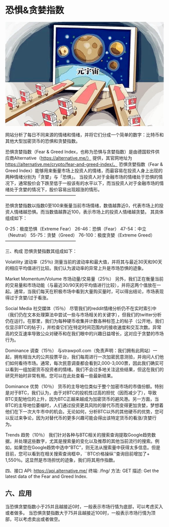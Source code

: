 # 恐惧&贪婪指数

![](4.jpg)

网站分析了每日不同来源的情绪和情绪，并将它们分成一个简单的数字：比特币和其他大型加密货币的恐惧和贪婪指数。

恐惧贪婪指数（Fear & Greed Index，也称为恐惧与贪婪指数）是由德国软件供应商Alternative（https://alternative.me/） 提供，其官网地址为 https://alternative.me/crypto/fear-and-greed-index/。
恐惧贪婪指数（Fear & Greed Index）能够用来衡量市场上投资人的情绪，而最容易在投资人身上出现的两种情绪分别为「贪婪」与「恐惧」。
当投资人对于金融市场的情绪处于恐惧的情况下，通常股价会下跌至低于一般该有的水平以下，而当投资人对于金融市场的情绪处于贪婪的情况下，股价容易出现超涨的情形。
————————————————

恐惧贪婪指数以指数0至100来衡量当前市场情绪，数值越靠近0，代表市场上的投资人情绪越恐惧。而当数值越靠近100，表示市场上的投资人情绪越贪婪。
其具体组成如下：

0-25：极度恐惧（Extreme Fear）
26-46：恐惧（Fear）
47-54：中立（Neutral）
55-75：贪婪（Greed）
76-100：极度贪婪（Extreme Greed）
————————————————


三、构成
恐惧贪婪指数其组成如下：

Volatility 波动率（25％)
测量当前的波动率和最大值，并将其与最近30天和90天的相应平均值进行比较。我们认为波动率的异常上升是市场恐惧的迹象。

Market Momentum/Volume 市场动量/交易量（25％）
另外，我们正在衡量当前的交易量和市场动能（与最近30/90天的平均值进行比较），并将这两个值放在一起。通常，当我们每天在积极市场中看到大量购买量时，可以得出结论，市场表现得过于贪婪/过于看涨。

Social Media 社交媒体（15％）
尽管我们的reddit情绪分析仍不在实时索引中（我们仍在文本处理算法中尝试一些与市场相关的关键字），但我们的twitter分析仍在运行。在那里，我们为每种硬币收集并计数各种标签上的帖子（公开地，我们仅显示BTC的帖子），并检查它们在特定时间范围内的接收速度和交互次数。异常高的交互速率导致公众对硬币和在我们眼中的兴趣日益增长，这对应于贪婪的市场行为。

Dominance 调查（15％）
与strawpoll.com（免责声明：我们拥有此网站）一起，拥有相当大的公共投票平台，我们每周进行一次加密民意测验，并询问人们他们如何看待市场。通常，每次民意调查都会看到2,000-3,000票，因此我们确实可以看到一组加密货币投资者的情绪。我们不会过多地关注这些结果，但这在我们的研究开始时非常有用。您可以在此处查看一些最新结果。

Dominance 优势（10％）
货币的主导地位类似于整个加密市场的市值份额。特别是对于BTC，我们认为，由于对BTC的投机性过高的担忧（因而减少了），导致BTC支配地位的上升，因为BTC正越来越成为加密货币的避风港。另一方面，当BTC的主导地位萎缩时，人们通过投资更具风险的替代币而变得更加贪婪，梦想着他们在下一次大牛市中的机会。无论如何，分析BTC以外的其他硬币的优势，您可以反过来争论，因为对替代币的更多兴趣可能会得出该特定货币的看涨/贪婪行为。

Trends 趋势（10％）
我们针对各种与BTC相关的搜索查询提取Google趋势数据，并处理这些数字，尤其是搜索量的变化以及推荐的其他当前流行的搜索。例如，如果您在Google趋势中选中“BTC”，则无法从搜索量中获得太多信息。但是目前，您可以看到在相关搜索查询框中，``BTC价格操纵’'查询目前增加了+ 1,550％。这显然是市场担忧的迹象，我们将其用作指数。

四、接口
API: https://api.alternative.me/
终端: /fng/
方法: GET
描述: Get the latest data of the Fear and Greed Index.



## 六、应用

当恐惧贪婪指数小于25并且越接近0时，一般表示市场行情为底部，可以考虑买入或者做多。
当恐惧贪婪指数大于75并且越接近100时，一般表示市场行情为顶部，可以考虑卖出或者做空。
